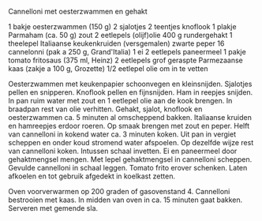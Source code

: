 Cannelloni met oesterzwammen en gehakt

1 bakje oesterzwammen (150 g)
2 sjalotjes
2 teentjes knoflook
1 plakje Parmaham (ca. 50 g)
zout
2 eetlepels (olijf)olie
400 g rundergehakt
1 theelepel Italiaanse keukenkruiden
(versgemalen) zwarte peper
16 cannelonni (pak a 250 g, Grand'Italia)
1 ei
2 eetlepels paneermeel
1 pakje tomato fritosaus (375 ml, Heinz)
2 eetlepels grof geraspte Parmezaanse kaas (zakje a 100 g, Grozette)
1/2 eetlepel olie om in te vetten

Oesterzwammen met keukenpapier schoonvegen en kleinsnijden. Sjalotjes pellen en snipperen. Knoflook pellen en fijnsnijden. Ham in reepjes snijden. In pan ruim water met zout en 1 eetlepel olie aan de kook brengen. In braadpan rest van olie verhitten. Gehakt, sjalot, knoflook en oesterzwammen ca. 5 minuten al omscheppend bakken. Italiaanse kruiden en hamreepjes erdoor roeren. Op smaak brengen met zout en peper. Helft van cannelloni in kokend water ca. 3 minuten koken. Uit pan in vergiet scheppen en onder koud stromend water afspoelen. Op dezelfde wijze rest van cannelloni koken. Intussen schaal invetten. Ei en paneermeel door gehaktmengsel mengen. Met lepel gehaktmengsel in cannelloni scheppen. Gevulde cannelloni in schaal leggen. Tomato frito erover schenken. Laten afkoelen en tot gebruik afgedekt in koelkast zetten.

Oven voorverwarmen op 200 graden of gasovenstand 4. Cannelloni bestrooien met kaas. In midden van oven in ca. 15 minuten gaat bakken. Serveren met gemende sla.
